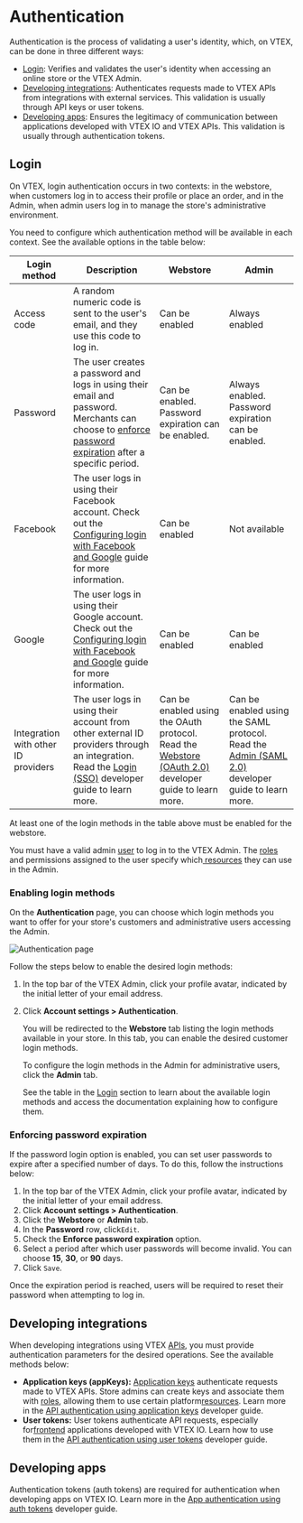 # Authentication

Authentication is the process of validating a user's identity, which, on VTEX, can be done in three different ways:

* [Login](#login): Verifies and validates the user's identity when accessing an online store or the VTEX Admin.
* [Developing integrations](#developing-integrations): Authenticates requests made to VTEX APIs from integrations with external services. This validation is usually through API keys or user tokens.
* [Developing apps](#developing-apps): Ensures the legitimacy of communication between applications developed with VTEX IO and VTEX APIs. This validation is usually through authentication tokens.

## Login

On VTEX, login authentication occurs in two contexts: in the webstore, when customers log in to access their profile or place an order, and in the Admin, when admin users log in to manage the store's administrative environment.

You need to configure which authentication method will be available in each context. See the available options in the table below:

| Login method | Description | Webstore | Admin |
|---|---|---|---|
| Access code | A random numeric code is sent to the user's email, and they use this code to log in. | Can be enabled | Always enabled |
| Password | The user creates a password and logs in using their email and password. Merchants can choose to [enforce password expiration](#enforcing-password-expiration) after a specific period. | Can be enabled. Password expiration can be enabled. | Always enabled. Password expiration can be enabled. |
| Facebook | The user logs in using their Facebook account. Check out the [Configuring login with Facebook and Google](https://help.vtex.com/en/tutorial/configurar-login-com-facebook-e-google--tutorials_513) guide for more information. | Can be enabled | Not available |
| Google | The user logs in using their Google account. Check out the [Configuring login with Facebook and Google](https://help.vtex.com/en/tutorial/configurar-login-com-facebook-e-google--tutorials_513) guide for more information. | Can be enabled | Can be enabled |
| Integration with other ID providers | The user logs in using their account from other external ID providers through an integration. Read the [Login (SSO)](https://developers.vtex.com/docs/guides/login-integration-guide) developer guide to learn more. | Can be enabled using the OAuth protocol.  Read the [Webstore (OAuth 2.0)](https://developers.vtex.com/docs/guides/login-integration-guide-webstore-oauth2) developer guide to learn more. | Can be enabled using the SAML protocol. Read the [Admin (SAML 2.0)](https://developers.vtex.com/docs/guides/login-integration-guide-admin-saml2) developer guide to learn more. |

<div class="alert alert-info">
  <p>At least one of the login methods in the table above must be enabled for the webstore.</p>
</div>

<div class="alert alert-warning">
  <p>You must have a valid admin <a href="https://help.vtex.com/en/tutorial/managing-users--tutorials_512">user</a> to log in to the VTEX Admin. The <a href="https://help.vtex.com/en/tutorial/roles--7HKK5Uau2H6wxE1rH5oRbc">roles</a> and permissions assigned to the user specify which<a href="https://help.vtex.com/en/tutorial/license-manager-resources--3q6ztrC8YynQf6rdc6euk3"> resources</a> they can use in the Admin.</p>
</div>

### Enabling login methods

On the **Authentication** page, you can choose which login methods you want to offer for your store's customers and administrative users accessing the Admin.

![Authentication page](//images.ctfassets.net/alneenqid6w5/6cbXmuu9GiTfuYnIsuFKQp/06ed0a952614213a04bc68fc8fa5fa4e/Tela_de_Autentica____o_EN.png)

Follow the steps below to enable the desired login methods:

1. In the top bar of the VTEX Admin, click your profile avatar, indicated by the initial letter of your email address.
2. Click **Account settings > Authentication**.

    You will be redirected to the **Webstore** tab listing the login methods available in your store. In this tab, you can enable the desired customer login methods.

    To configure the login methods in the Admin for administrative users, click the **Admin** tab.

    See the table in the [Login](#login) section to learn about the available login methods and access the documentation explaining how to configure them.

### Enforcing password expiration

If the password login option is enabled, you can set user passwords to expire after a specified number of days. To do this, follow the instructions below:

1. In the top bar of the VTEX Admin, click your profile avatar, indicated by the initial letter of your email address.
2. Click **Account settings > Authentication**.
3. Click the **Webstore** or **Admin** tab.
4. In the **Password** row, click`Edit`.
5. Check the **Enforce password expiration** option.
6. Select a period after which user passwords will become invalid. You can choose **15**, **30**, or **90** days.
7. Click `Save`.

Once the expiration period is reached, users will be required to reset their password when attempting to log in.

## Developing integrations

When developing integrations using VTEX [APIs](https://developers.vtex.com/docs/guides/getting-started), you must provide authentication parameters for the desired operations. See the available methods below:

* **Application keys (appKeys):** [Application keys](https://help.vtex.com/en/tutorial/application-keys--2iffYzlvvz4BDMr6WGUtet) authenticate requests made to VTEX APIs. Store admins can create keys and associate them with [roles](https://help.vtex.com/en/tutorial/roles--7HKK5Uau2H6wxE1rH5oRbc), allowing them to use certain platform[resources](https://help.vtex.com/en/tutorial/license-manager-resources--3q6ztrC8YynQf6rdc6euk3). Learn more in the [API authentication using application keys](https://developers.vtex.com/docs/guides/api-authentication-using-application-keys) developer guide.
* **User tokens:** User tokens authenticate API requests, especially for[frontend](https://help.vtex.com/en/tracks/store-development--3fHF3GIjK8UugnQKIakpl9/5DTcawNjc5MovtD7HNqURl) applications developed with VTEX IO. Learn how to use them in the [API authentication using user tokens](https://developers.vtex.com/docs/guides/api-authentication-using-user-tokens) developer guide.

## Developing apps

Authentication tokens (auth tokens) are required for authentication when developing apps on VTEX IO. Learn more in the [App authentication using auth tokens](https://developers.vtex.com/docs/guides/app-authentication-using-auth-tokens) developer guide.
